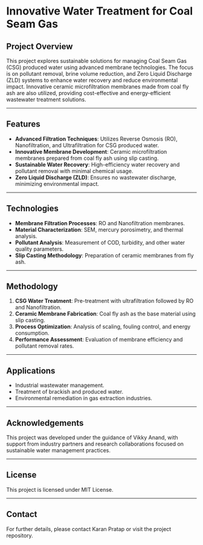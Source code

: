 
# Innovative Water Treatment for Coal Seam Gas

## Project Overview
This project explores sustainable solutions for managing Coal Seam Gas (CSG) produced water using advanced membrane technologies. The focus is on pollutant removal, brine volume reduction, and Zero Liquid Discharge (ZLD) systems to enhance water recovery and reduce environmental impact. Innovative ceramic microfiltration membranes made from coal fly ash are also utilized, providing cost-effective and energy-efficient wastewater treatment solutions.

---

## Features
- **Advanced Filtration Techniques**: Utilizes Reverse Osmosis (RO), Nanofiltration, and Ultrafiltration for CSG produced water.
- **Innovative Membrane Development**: Ceramic microfiltration membranes prepared from coal fly ash using slip casting.
- **Sustainable Water Recovery**: High-efficiency water recovery and pollutant removal with minimal chemical usage.
- **Zero Liquid Discharge (ZLD)**: Ensures no wastewater discharge, minimizing environmental impact.

---

## Technologies
- **Membrane Filtration Processes**: RO and Nanofiltration membranes.
- **Material Characterization**: SEM, mercury porosimetry, and thermal analysis.
- **Pollutant Analysis**: Measurement of COD, turbidity, and other water quality parameters.
- **Slip Casting Methodology**: Preparation of ceramic membranes from fly ash.

---

## Methodology
1. **CSG Water Treatment**: Pre-treatment with ultrafiltration followed by RO and Nanofiltration.
2. **Ceramic Membrane Fabrication**: Coal fly ash as the base material using slip casting.
3. **Process Optimization**: Analysis of scaling, fouling control, and energy consumption.
4. **Performance Assessment**: Evaluation of membrane efficiency and pollutant removal rates.

---

## Applications
- Industrial wastewater management.
- Treatment of brackish and produced water.
- Environmental remediation in gas extraction industries.

---

## Acknowledgements
This project was developed under the guidance of Vikky Anand, with support from industry partners and research collaborations focused on sustainable water management practices.

---

## License
This project is licensed under MIT License.

---

## Contact
For further details, please contact Karan Pratap or visit the project repository.
